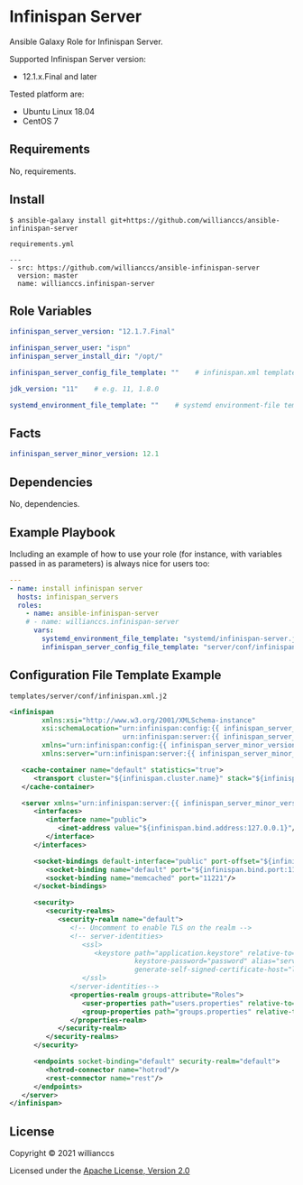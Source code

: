 Infinispan Server
=========

Ansible Galaxy Role for Infinispan Server.

Supported Infinispan Server version:

* 12.1.x.Final and later

Tested platform are:

* Ubuntu Linux 18.04
* CentOS 7

Requirements
------------

No, requirements.

Install
-------

```shell
$ ansible-galaxy install git+https://github.com/willianccs/ansible-infinispan-server
```

`requirements.yml`

```
---
- src: https://github.com/willianccs/ansible-infinispan-server
  version: master
  name: willianccs.infinispan-server
```


Role Variables
--------------

```yaml
infinispan_server_version: "12.1.7.Final"

infinispan_server_user: "ispn"
infinispan_server_install_dir: "/opt/"

infinispan_server_config_file_template: ""    # infinispan.xml template path if needed

jdk_version: "11"    # e.g. 11, 1.8.0

systemd_environment_file_template: ""    # systemd environment-file template path if needed
```

Facts
--------------

```yaml
infinispan_server_minor_version: 12.1
```

Dependencies
------------

No, dependencies.

Example Playbook
----------------

Including an example of how to use your role (for instance, with variables passed in as parameters) is always nice for users too:

```yaml
---
- name: install infinispan server
  hosts: infinispan_servers
  roles:
    - name: ansible-infinispan-server
    # - name: willianccs.infinispan-server
      vars:
        systemd_environment_file_template: "systemd/infinispan-server.j2"
        infinispan_server_config_file_template: "server/conf/infinispan.xml.j2"
```

Configuration File Template Example
-----------------------------------

`templates/server/conf/infinispan.xml.j2`

```xml
<infinispan
        xmlns:xsi="http://www.w3.org/2001/XMLSchema-instance"
        xsi:schemaLocation="urn:infinispan:config:{{ infinispan_server_minor_version }} https://infinispan.org/schemas/infinispan-config-{{ infinispan_server_minor_version }}.xsd
                            urn:infinispan:server:{{ infinispan_server_minor_version }} https://infinispan.org/schemas/infinispan-server-{{ infinispan_server_minor_version }}.xsd"
        xmlns="urn:infinispan:config:{{ infinispan_server_minor_version }}"
        xmlns:server="urn:infinispan:server:{{ infinispan_server_minor_version }}">

   <cache-container name="default" statistics="true">
      <transport cluster="${infinispan.cluster.name}" stack="${infinispan.cluster.stack:tcp}"/>
   </cache-container>

   <server xmlns="urn:infinispan:server:{{ infinispan_server_minor_version }}">
      <interfaces>
         <interface name="public">
            <inet-address value="${infinispan.bind.address:127.0.0.1}"/>
         </interface>
      </interfaces>

      <socket-bindings default-interface="public" port-offset="${infinispan.socket.binding.port-offset:0}">
         <socket-binding name="default" port="${infinispan.bind.port:11222}"/>
         <socket-binding name="memcached" port="11221"/>
      </socket-bindings>

      <security>
         <security-realms>
            <security-realm name="default">
               <!-- Uncomment to enable TLS on the realm -->
               <!-- server-identities>
                  <ssl>
                     <keystore path="application.keystore" relative-to="infinispan.server.config.path"
                               keystore-password="password" alias="server" key-password="password"
                               generate-self-signed-certificate-host="localhost"/>
                  </ssl>
               </server-identities-->
               <properties-realm groups-attribute="Roles">
                  <user-properties path="users.properties" relative-to="infinispan.server.config.path"/>
                  <group-properties path="groups.properties" relative-to="infinispan.server.config.path" />
               </properties-realm>
            </security-realm>
         </security-realms>
      </security>

      <endpoints socket-binding="default" security-realm="default">
         <hotrod-connector name="hotrod"/>
         <rest-connector name="rest"/>
      </endpoints>
   </server>
</infinispan>
```

License
-------

Copyright &copy; 2021 willianccs

Licensed under the [Apache License, Version 2.0][Apache]
 
[Apache]: http://www.apache.org/licenses/LICENSE-2.0
